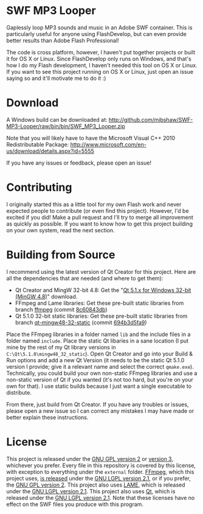 SWF MP3 Looper
==============

Gaplessly loop MP3 sounds and music in an Adobe SWF container. This is particularly useful for anyone using FlashDevelop, but can even provide better results than Adobe Flash Professional!

The code is cross platform, however, I haven't put together projects or built it for OS X or Linux. Since FlashDevelop only runs on Windows, and that's how I do my Flash development, I haven't needed this tool on OS X or Linux. If you want to see this project running on OS X or Linux, just open an issue saying so and it'll motivate me to do it :)

Download
==============
A Windows build can be downloaded at: http://github.com/mjbshaw/SWF-MP3-Looper/raw/bin/bin/SWF_MP3_Looper.zip

Note that you will likely have to have the Microsoft Visual C++ 2010 Redistributable Package: http://www.microsoft.com/en-us/download/details.aspx?id=5555

If you have any issues or feedback, please open an issue!

Contributing
==============
I originally started this  as a little tool for my own Flash work and never expected people to contribute (or even find this project). However, I'd be excited if you did! Make a pull request and I'll try to merge all improvement as quickly as possible. If you want to know how to get this project building on your own system, read the next section.

Building from Source
==============
I recommend using the latest version of Qt Creator for this project. Here are all the dependencies that are needed (and where to get them):
 - Qt Creator and MingW 32-bit 4.8: Get the "[Qt 5.1.x for Windows 32-bit (MinGW 4.8)](http://qt-project.org/downloads)" download.
 - FFmpeg and Lame libraries: Get these pre-built static libraries from branch [ffmpeg](https://github.com/mjbshaw/SWF-MP3-Looper/tree/ffmpeg) (commit [8c60843db](https://github.com/mjbshaw/SWF-MP3-Looper/commit/88c60843dbe8a3c950e6d65468a245ff9160cc12))
 - Qt 5.1.0 32-bit static libraries: Get these pre-built static libraries from branch [qt-mingw48-32-static](https://github.com/mjbshaw/SWF-MP3-Looper/tree/qt-mingw48-32-static) (commit [694b3d5fa9](https://github.com/mjbshaw/SWF-MP3-Looper/commit/694b3d5fa931b9ffb027e2591be9e5e1895fb07f))

Place the FFmpeg libraries in a folder named `lib` and the include files in a folder named `include`. Place the static Qt libaries in a sane location (I put mine by the rest of my Qt library versions in `C:\Qt\5.1.0\mingw48_32_static`). Open Qt Creator and go into your Build & Run options and add a new Qt Version (it needs to be the static Qt 5.1.0 version I provide; give it a relevant name and select the correct `qmake.exe`). Technically, you could build your own non-static FFmpeg libraries and use a non-static version of Qt if you wanted (it's not too hard, but you're on your own for that). I use static builds because I just want a single executable to distribute.

From there, just build from Qt Creator. If you have any troubles or issues, please open a new issue so I can correct any mistakes I may have made or better explain these instructions.

License
==============
This project is released under the [GNU GPL version 2](http://www.gnu.org/licenses/gpl-2.0.html) or [version 3](http://www.gnu.org/licenses/gpl-3.0.html), whichever you prefer. Every file in this repository is covered by this license, with exception to everything under the `external` folder. [FFmpeg](http://ffmpeg.org/), which this project uses, [is released](http://ffmpeg.org/legal.html) under the [GNU LGPL version 2.1](http://www.gnu.org/licenses/lgpl-2.1.html), or if you prefer, the [GNU GPL version 2](http://www.gnu.org/licenses/gpl-2.0.html). This project also uses [LAME](http://lame.sourceforge.net/), which is released under the [GNU LGPL version 2.1](http://www.gnu.org/licenses/lgpl-2.1.html). This project also uses [Qt](http://qt-project.org/), which is released under the [GNU LGPL version 2.1](http://www.gnu.org/licenses/lgpl-2.1.html). Note that these licenses have no effect on the SWF files you produce with this program.
